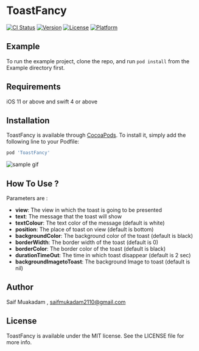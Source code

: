 # ToastFancy

[![CI Status](https://img.shields.io/travis/saif2110/ToastFancy.svg?style=flat)](https://travis-ci.org/saif2110/ToastFancy)
[![Version](https://img.shields.io/cocoapods/v/ToastFancy.svg?style=flat)](https://cocoapods.org/pods/ToastFancy)
[![License](https://img.shields.io/cocoapods/l/ToastFancy.svg?style=flat)](https://cocoapods.org/pods/ToastFancy)
[![Platform](https://img.shields.io/cocoapods/p/ToastFancy.svg?style=flat)](https://cocoapods.org/pods/ToastFancy)

## Example

To run the example project, clone the repo, and run `pod install` from the Example directory first.

## Requirements

iOS 11 or above and swift 4 or above

## Installation

ToastFancy is available through [CocoaPods](https://cocoapods.org). To install
it, simply add the following line to your Podfile:

```ruby
pod 'ToastFancy'
```

![sample gif](https://media.giphy.com/media/cnEY3vieuGbMjNToJw/giphy.gif)


## How To Use ?

Parameters  are :

* **view**: The view in which the toast is going to be presented
* **text**: The message that the toast will show
* **textColour**: The text color of the message (default is white)
* **position**: The place of toast on view (default is bottom)
* **backgroundColor**: The background color of the toast (default is black)
* **borderWidth**: The border width of the toast (default is 0)
* **borderColor**: The border color of the toast  (default is black)
* **durationTimeOut**: The time in which toast disappear (default is 2 sec)
* **backgroundImagetoToast**: The background Image to toast (default is nil)



## Author

Saif Muakadam , saifmukadam2110@gmail.com

## License

ToastFancy is available under the MIT license. See the LICENSE file for more info.
